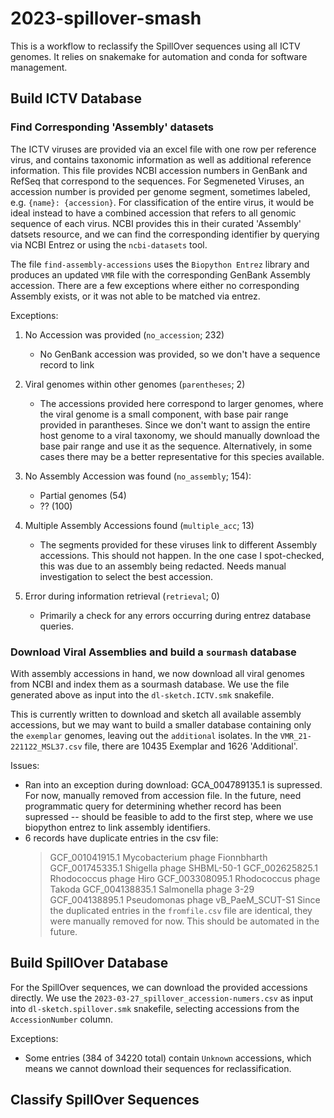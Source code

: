 # 2023-spillover-smash

This is a workflow to reclassify the SpillOver sequences using all ICTV genomes. It relies on snakemake for automation and conda for software management. 

## Build ICTV Database

### Find Corresponding 'Assembly' datasets

The ICTV viruses are provided via an excel file with one row per reference virus, and contains taxonomic information as well as additional reference information. This file provides NCBI accession numbers in GenBank and RefSeq that correspond to the sequences. For Segmeneted Viruses, an accession number is provided per genome segment, sometimes labeled, e.g. `{name}: {accession}`. For classification of the entire virus, it would be ideal instead to have a combined accession that refers to all genomic sequence of each virus. NCBI provides this in their curated 'Assembly' datsets resource, and we can find the corresponding identifier by querying via NCBI Entrez or using the `ncbi-datasets` tool. 

The file `find-assembly-accessions` uses the `Biopython Entrez` library and produces an updated `VMR` file with the corresponding GenBank Assembly accession. There are a few exceptions where either no corresponding Assembly exists, or it was not able to be matched via entrez.

Exceptions:
1. No Accession was provided (`no_accession`; 232)
    - No GenBank accession was provided, so we don't have a sequence record to link

2. Viral genomes within other genomes (`parentheses`; 2)
    - The accessions provided here correspond to larger genomes, where the viral genome is a small component, with base pair range provided in parantheses. Since we don't want to assign the entire host genome to a viral taxonomy, we should manually download the base pair range and use it as the sequence. Alternatively, in some cases there may be a better representative for this species available.

3. No Assembly Accession was found (`no_assembly`; 154): 
    - Partial genomes (54)
    - ?? (100)

4. Multiple Assembly Accessions found (`multiple_acc`; 13)
    - The segments provided for these viruses link to different Assembly accessions. This should not happen. In the one case I spot-checked, this was due to an assembly being redacted. Needs manual investigation to select the best accession.

5. Error during information retrieval (`retrieval`; 0)
    - Primarily a check for any errors occurring during entrez database queries.


### Download Viral Assemblies and build a `sourmash` database

With assembly accessions in hand, we now download all viral genomes from NCBI and index them as a sourmash database. We use the file generated above as input into the `dl-sketch.ICTV.smk` snakefile. 

This is currently written to download and sketch all available assembly accessions, but we may want to build a smaller database containing only the `exemplar` genomes, leaving out the `additional` isolates. In the `VMR_21-221122_MSL37.csv` file, there are 10435 Exemplar and 1626 'Additional'.

Issues:
- Ran into an exception during download: GCA_004789135.1 is supressed. For now, manually removed from accession file. In the future, need programmatic query for determining whether record has been supressed -- should be feasible to add to the first step, where we use biopython entrez to link assembly identifiers.
- 6 records have duplicate entries in the csv file:
  > GCF_001041915.1 Mycobacterium phage Fionnbharth
  > GCF_001745335.1 Shigella phage SHBML-50-1
  > GCF_002625825.1 Rhodococcus phage Hiro
  > GCF_003308095.1 Rhodococcus phage Takoda
  > GCF_004138835.1 Salmonella phage 3-29
  > GCF_004138895.1 Pseudomonas phage vB_PaeM_SCUT-S1
  > Since the duplicated entries in the `fromfile.csv` file are identical, they were manually removed for now. This should be automated in the future.


## Build SpillOver Database

For the SpillOver sequences, we can download the provided accessions directly. We use the `2023-03-27_spillover_accession-numers.csv` as input into `dl-sketch.spillover.smk` snakefile, selecting accessions from the `AccessionNumber` column. 

Exceptions:
- Some entries (384 of 34220 total) contain `Unknown` accessions, which means we cannot download their sequences for reclassification.

## Classify SpillOver Sequences
